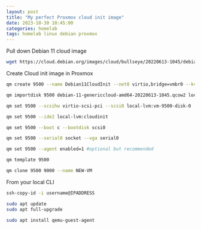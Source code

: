 ```yaml
---
layout: post
title: "My perfect Proxmox cloud init image"
date: 2023-10-30 10:45:00
categories: homelab
tags: homelab linux debian proxmox
---
```


Pull down Debian 11 cloud image
```bash
wget https://cloud.debian.org/images/cloud/bullseye/20220613-1045/debian-11-genericcloud-amd64-20220613-1045.qcow2
```

Create Cloud init image in Proxmox
```bash
qm create 9500 --name Debian11CloudInit --net0 virtio,bridge=vmbr0 --kvm 0
```

```bash
qm importdisk 9500 debian-11-genericcloud-amd64-20220613-1045.qcow2 local-lvm
```

```bash
qm set 9500 --scsihw virtio-scsi-pci --scsi0 local-lvm:vm-9500-disk-0
```

```bash
qm set 9500 --ide2 local-lvm:cloudinit
```

```bash
qm set 9500 --boot c --bootdisk scsi0
```

```bash
qm set 9500 --serial0 socket --vga serial0
```

```bash
qm set 9500 --agent enabled=1 #optional but recommended
```

```bash
qm template 9500
```

```bash
qm clone 9500 9000 --name NEW-VM
```

From your local CLI
```bash
ssh-copy-id -i username@IPADDRESS
```

```bash
sudo apt update
sudo apt full-upgrade
```

```bash
sudo apt install qemu-guest-agent
```
